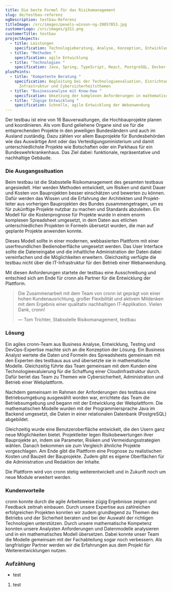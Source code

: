```yaml
---
title: Die beste Formel für das Risikomanagement
slug: de/testbau-referenz
ogDescription: testbau-Referenz
titleImage: /src/images/pexels-winson-ng-20057853.jpg
customerLogo: /src/images/g311.png
customerTitle: testbau
projectAspects:
  - title: Leistungen
    specification: Technologie­beratung, Analyse, Konzeption, Entwicklung
  - title: "Methoden "
    specification: agile Entwicklung
  - title: "Technologien "
    specification: Java, Spring, TypeScript, React, PostgreSQL, Docker, Kubernetes
plusPoints:
  - title: "Kompetente Beratung "
    specification: Begleitung bei der Technologie­evaluation, Einrichtung der
      Infrastruktur und Cybersicherheits­themen
  - title: "Businessanalyse mit Know-how "
    specification: Umsetzung der komplexen Anforderungen in mathematische Modelle
  - title: "Zügige Entwicklung "
    specification: Schnelle, agile Entwicklung der Webanwendung
---
```

Der  testbau ist eine von 16 Bauverwaltungen, die  Hochbauprojekte planen und koordinieren. Als vom Bund geliehene Organe sind sie für die entsprechenden Projekte in den jeweiligen Bundesländern und auch im Ausland zuständig. Dazu zählen vor allem Bauprojekte für Bundesbehörden wie das Auswärtige Amt oder das Verteidigungsministerium und damit unterschiedlichste Projekte wie Botschaften oder ein Parkhaus für ein Bundeswehrkrankenhaus. Das Ziel dabei: funktionale, repräsentative und nachhaltige Gebäude.



### Die Ausgangssituation

Beim testbau ist die Stabsstelle Risiko­management des gesamten testbaus angesiedelt. Hier werden Methoden entwickelt, um Risiken und damit Dauer und Kosten von Bauprojekten besser einschätzen und bewerten zu können. Dafür werden das Wissen und die Erfahrung der Architekten und Projekt­leiter aus vorherigen Bauprojekten des Bundes zusammengetragen, um es für zukünftige Projekte nutzbar zu machen und Standards abzuleiten. Ein Modell für die Kosten­prognose für Projekte wurde in einem enorm komplexen Spreadsheet umgesetzt, in dem Daten aus etlichen unterschiedlichen Projekten in Formeln übersetzt wurden, die man auf geplante Projekte anwenden konnte.

Dieses Modell sollte in einer modernen, webbasierten Plattform mit einer userfreundlichen Bedien­oberfläche umgesetzt werden. Das User Interface sollte die Dateneingabe und die inhaltliche Administration der Daten dabei vereinfachen und die Möglichkeiten erweitern. Gleichzeitig verfügte die testbau nicht über die IT-Infrastruktur für den Betrieb einer Webanwendung.

Mit diesen Anforderungen startete der testbau eine Ausschreibung und entschied sich am Ende für cronn als Partner für die Entwicklung der Plattform.



> Die Zusammenarbeit mit dem Team von cronn ist geprägt von einer hohen Kundenausrichtung, großer Flexibilität und aktivem Mitdenken mit dem Ergebnis einer qualitativ nachhaltigen IT-Applikation. Vielen Dank, cronn!
>
> — Tom Trichter, Stabsstelle Risikomanagement, testbau



### Lösung

Ein agiles cronn-Team aus Business Analyse, Entwicklung, Testing und DevOps-Expertise machte sich an die Konzeption der Lösung. Ein Business Analyst wertete die Daten und Formeln des Spreadsheets gemeinsam mit den Experten des testbaus aus und übersetzte sie in mathematische Modelle. Gleichzeitig führte das Team gemeinsam mit dem Kunden eine Technologie­evaluierung für die Schaffung einer Cloud­infrastruktur durch. Dafür beriet das Team zu Themen wie Cyber­sicherheit, Administration und Betrieb einer Webplattform.

Nachdem gemeinsam im Rahmen der Anforderungen des testbaus eine Betriebs­umgebung ausgewählt worden war, errichtete das Team die Betriebsumgebung und begann mit der Entwicklung der Webplattform. Die mathematischen Modelle wurden mit der Programmier­sprache Java im Backend umgesetzt, die Daten in einer relationalen Datenbank (PostgreSQL) abgebildet.

Gleichzeitig wurde eine Benutzer­oberfläche entwickelt, die den Usern ganz neue Möglichkeiten bietet. Projektleiter legen Risikobewertungen ihrer Bauprojekte an, indem sie Parameter, Risiken und Vermeidungs­strategien wählen. Danach bekommen sie zum Vergleich ähnliche Projekte vorgeschlagen. Am Ende gibt die Plattform eine Prognose zu realistischen Kosten und Bauzeit der Bauprojekte. Zudem gibt es eigene Oberflächen für die Administration und Redaktion der Inhalte.

Die Plattform wird von cronn stetig weiterentwickelt und in Zukunft noch um neue Module erweitert werden.



### Kundenvorteile

cronn konnte durch die agile Arbeits­weise zügig Ergebnisse zeigen und Feedback zeitnah einbauen. Durch unsere Expertise aus zahlreichen erfolgreichen Projekten konnten wir zudem grundlegend zu Themen des Betriebs und der Sicherheit beraten und bei der Auswahl der richtigen Technologien unterstützen. Durch unsere mathematische Kompetenz konnten unsere Analysten Anforderungen und Datenmodelle analysieren und in ein mathematisches Modell übersetzen. Dabei konnte unser Team die Modelle gemeinsam mit der Fachabteilung sogar noch verbessern. Als langfristiger Partner werden wir die Erfahrungen aus dem Projekt für Weiterentwicklungen nutzen.



### Aufzählung

* test

1.  test
